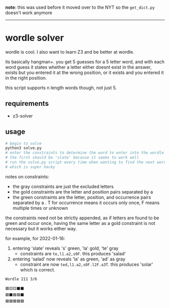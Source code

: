 <b>note</b>: this was used before it moved over to the NYT so the `get_dict.py` doesn't work anymore

--------------

wordle solver
=============

wordle is cool. I also want to learn Z3 and be better at wordle.

its basically hangman+. you get 5 guesses for a 5 letter word, and with each word guess it states whether a letter either doesnt exist in the answer, exists but you entered it at the wrong position, or it exists and you entered it in the right position.

this script supports n length words though, not just 5.

requirements
------------

- z3-solver

usage
-----

```sh
# begin to solve
python3 solve.py
# enter the constraints to determine the word to enter into the wordle website
# the first should be 'slate' because it seems to work well
# run the solve.py script every time when wanting to find the next word
# which is super hacky
```

notes on constraints:
* the gray constraints are just the excluded letters
* the gold constraints are the letter and position pairs separated by a
* the green constraints are the letter, position, and occurrence pairs separated by a . T for occurrence means it occurs only once, F means multiple times or unknown

the constraints need not be strictly appended, as if letters are found to be green and occur once, having the same letter as a gold constraint is not necessary but it works either way.

for example, for 2022-01-16:
1. entering 'slate' reveals 's' green, 'la' gold, 'te' gray
	- constraints are `te,l1.a2,s0F`. this produces 'salad'
2. entering 'salad' now reveals 'la' as green, 'ad' as gray
	- constraint are now `ted,l1.a2,s0F.l2F.a3T`. this produces 'solar' which is correct.

```
Wordle 211 3/6

🟩🟨🟨⬛⬛
🟩⬛🟩🟩⬛
🟩🟩🟩🟩🟩
```
